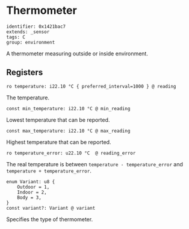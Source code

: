 # Thermometer

    identifier: 0x1421bac7
    extends: _sensor
    tags: C
    group: environment

A thermometer measuring outside or inside environment.

## Registers

    ro temperature: i22.10 °C { preferred_interval=1000 } @ reading

The temperature.

    const min_temperature: i22.10 °C @ min_reading

Lowest temperature that can be reported.

    const max_temperature: i22.10 °C @ max_reading

Highest temperature that can be reported.

    ro temperature_error: u22.10 °C  @ reading_error

The real temperature is between `temperature - temperature_error` and `temperature + temperature_error`.

    enum Variant: u8 {
        Outdoor = 1,
        Indoor = 2,
        Body = 3,
    }
    const variant?: Variant @ variant

Specifies the type of thermometer.
